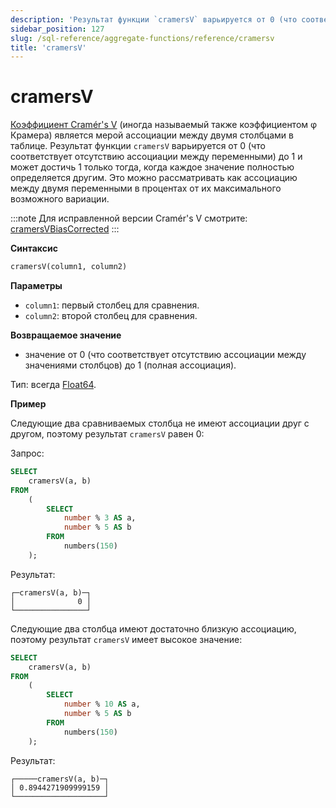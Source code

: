 ```yaml
---
description: 'Результат функции `cramersV` варьируется от 0 (что соответствует отсутствию ассоциации между переменными) до 1 и может достичь 1 только тогда, когда каждое значение полностью определяется другим. Это можно рассматривать как ассоциацию между двумя переменными в процентах от их максимального возможного вариации.'
sidebar_position: 127
slug: /sql-reference/aggregate-functions/reference/cramersv
title: 'cramersV'
---
```



# cramersV

[Коэффициент Cramér's V](https://en.wikipedia.org/wiki/Cram%C3%A9r%27s_V) (иногда называемый также коэффициентом φ Крамера) является мерой ассоциации между двумя столбцами в таблице. Результат функции `cramersV` варьируется от 0 (что соответствует отсутствию ассоциации между переменными) до 1 и может достичь 1 только тогда, когда каждое значение полностью определяется другим. Это можно рассматривать как ассоциацию между двумя переменными в процентах от их максимального возможного вариации.

:::note
Для исправленной версии Cramér's V смотрите: [cramersVBiasCorrected](./cramersvbiascorrected.md)
:::

**Синтаксис**

```sql
cramersV(column1, column2)
```

**Параметры**

- `column1`: первый столбец для сравнения.
- `column2`: второй столбец для сравнения.

**Возвращаемое значение**

- значение от 0 (что соответствует отсутствию ассоциации между значениями столбцов) до 1 (полная ассоциация).

Тип: всегда [Float64](../../../sql-reference/data-types/float.md).

**Пример**

Следующие два сравниваемых столбца не имеют ассоциации друг с другом, поэтому результат `cramersV` равен 0:

Запрос:

```sql
SELECT
    cramersV(a, b)
FROM
    (
        SELECT
            number % 3 AS a,
            number % 5 AS b
        FROM
            numbers(150)
    );
```

Результат:

```response
┌─cramersV(a, b)─┐
│              0 │
└────────────────┘
```

Следующие два столбца имеют достаточно близкую ассоциацию, поэтому результат `cramersV` имеет высокое значение:

```sql
SELECT
    cramersV(a, b)
FROM
    (
        SELECT
            number % 10 AS a,
            number % 5 AS b
        FROM
            numbers(150)
    );
```

Результат:

```response
┌─────cramersV(a, b)─┐
│ 0.8944271909999159 │
└────────────────────┘
```
